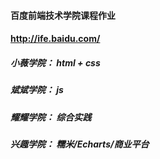 #### 百度前端技术学院课程作业
#### http://ife.baidu.com/

##### 小薇学院： html + css
##### 斌斌学院： js
##### 耀耀学院： 综合实践
##### 兴趣学院： 糯米/Echarts/商业平台

